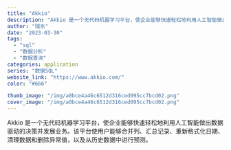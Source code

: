 ```yaml
---
title: "Akkio"
description: "Akkio 是一个无代码机器学习平台，使企业能够快速轻松地利用人工智能做出数据驱动的决策并发展业务。该平台使用户能够合并"
author: "瑞东"
date: "2023-03-30"
tags:
  - "sql"
  - "数据分析"
  - "数据查询"
categories: application
series: "数据SQL"
website_link: "https://www.akkio.com/"
color: "#666"

thumb_image: "/img/a0bce4a46c6512d316ced095cc7bcd02.png"
cover_image: "/img/a0bce4a46c6512d316ced095cc7bcd02.png"
---
```


Akkio 是一个无代码机器学习平台，使企业能够快速轻松地利用人工智能做出数据驱动的决策并发展业务。该平台使用户能够合并列、汇总记录、重新格式化日期、清理数据和删除异常值，以及从历史数据中进行预测。